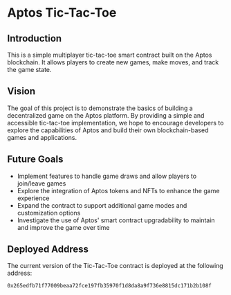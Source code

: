 # Aptos Tic-Tac-Toe

## Introduction
This is a simple multiplayer tic-tac-toe smart contract built on the Aptos blockchain. It allows players to create new games, make moves, and track the game state.

## Vision
The goal of this project is to demonstrate the basics of building a decentralized game on the Aptos platform. By providing a simple and accessible tic-tac-toe implementation, we hope to encourage developers to explore the capabilities of Aptos and build their own blockchain-based games and applications.

## Future Goals
- Implement features to handle game draws and allow players to join/leave games
- Explore the integration of Aptos tokens and NFTs to enhance the game experience
- Expand the contract to support additional game modes and customization options
- Investigate the use of Aptos' smart contract upgradability to maintain and improve the game over time

## Deployed Address
The current version of the Tic-Tac-Toe contract is deployed at the following address:

`0x265edfb71f77009beaa72fce197fb35970f1d8da8a9f736e8815dc171b2b108f`